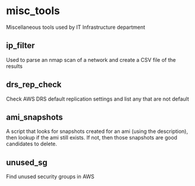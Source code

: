 # misc_tools

Miscellaneous tools used by IT Infrastructure department

## ip_filter
Used to parse an nmap scan of a network and create a CSV file of the results

## drs_rep_check
Check AWS DRS default replication settings and list any that are not default

## ami_snapshots
A script that looks for snapshots created for an ami (using the description), then lookup if the ami still exists. If not, then those snapshots are good candidates to delete.

## unused_sg
Find unused security groups in AWS